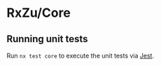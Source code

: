 # RxZu/Core



## Running unit tests

Run `nx test core` to execute the unit tests via [Jest](https://jestjs.io).
